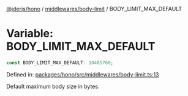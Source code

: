 [@jderjs/hono](../../../README.md) / [middlewares/body-limit](../README.md) / BODY\_LIMIT\_MAX\_DEFAULT

# Variable: BODY\_LIMIT\_MAX\_DEFAULT

```ts
const BODY_LIMIT_MAX_DEFAULT: 10485760;
```

Defined in: [packages/hono/src/middlewares/body-limit.ts:13](https://github.com/jder-std/hono/blob/206880bc1e845cf7bddf84d4b8c9af705bc6e006/packages/hono/src/middlewares/body-limit.ts#L13)

Default maximum body size in bytes.
